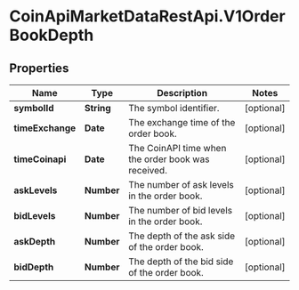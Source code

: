 # CoinApiMarketDataRestApi.V1OrderBookDepth

## Properties

Name | Type | Description | Notes
------------ | ------------- | ------------- | -------------
**symbolId** | **String** | The symbol identifier. | [optional] 
**timeExchange** | **Date** | The exchange time of the order book. | [optional] 
**timeCoinapi** | **Date** | The CoinAPI time when the order book was received. | [optional] 
**askLevels** | **Number** | The number of ask levels in the order book. | [optional] 
**bidLevels** | **Number** | The number of bid levels in the order book. | [optional] 
**askDepth** | **Number** | The depth of the ask side of the order book. | [optional] 
**bidDepth** | **Number** | The depth of the bid side of the order book. | [optional] 


